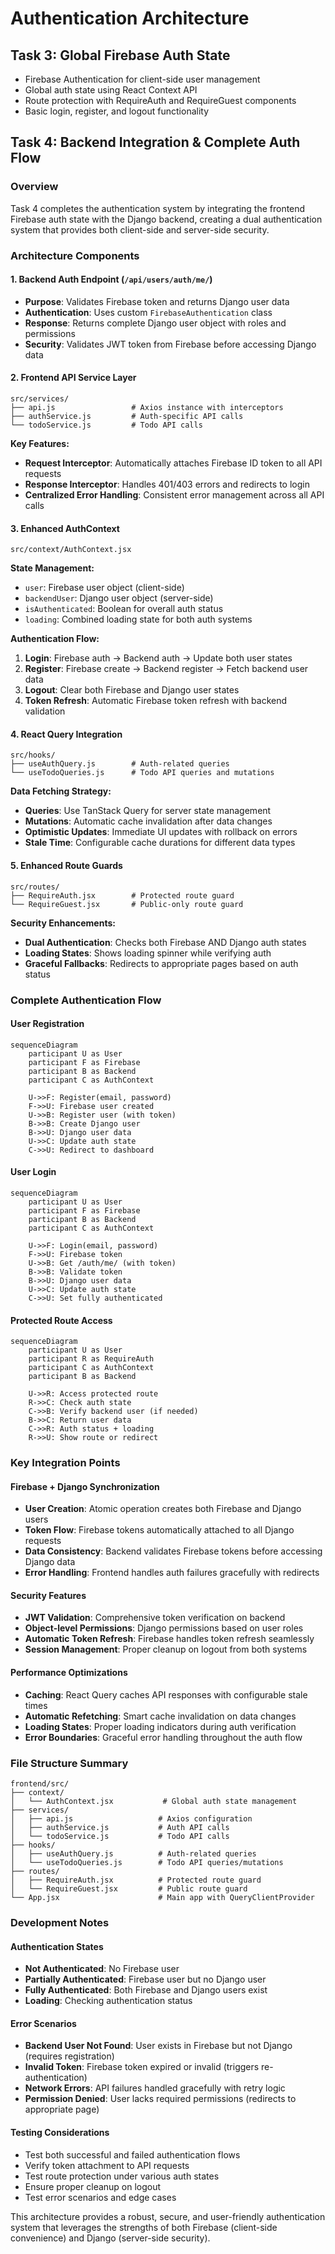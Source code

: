 # Authentication Architecture

## Task 3: Global Firebase Auth State
- Firebase Authentication for client-side user management
- Global auth state using React Context API
- Route protection with RequireAuth and RequireGuest components
- Basic login, register, and logout functionality

## Task 4: Backend Integration & Complete Auth Flow

### Overview
Task 4 completes the authentication system by integrating the frontend Firebase auth state with the Django backend, creating a dual authentication system that provides both client-side and server-side security.

### Architecture Components

#### 1. Backend Auth Endpoint (`/api/users/auth/me/`)
- **Purpose**: Validates Firebase token and returns Django user data
- **Authentication**: Uses custom `FirebaseAuthentication` class
- **Response**: Returns complete Django user object with roles and permissions
- **Security**: Validates JWT token from Firebase before accessing Django data

#### 2. Frontend API Service Layer
```
src/services/
├── api.js                 # Axios instance with interceptors
├── authService.js         # Auth-specific API calls
└── todoService.js         # Todo API calls
```

**Key Features:**
- **Request Interceptor**: Automatically attaches Firebase ID token to all API requests
- **Response Interceptor**: Handles 401/403 errors and redirects to login
- **Centralized Error Handling**: Consistent error management across all API calls

#### 3. Enhanced AuthContext
```
src/context/AuthContext.jsx
```

**State Management:**
- `user`: Firebase user object (client-side)
- `backendUser`: Django user object (server-side)
- `isAuthenticated`: Boolean for overall auth status
- `loading`: Combined loading state for both auth systems

**Authentication Flow:**
1. **Login**: Firebase auth → Backend auth → Update both user states
2. **Register**: Firebase create → Backend register → Fetch backend user data
3. **Logout**: Clear both Firebase and Django user states
4. **Token Refresh**: Automatic Firebase token refresh with backend validation

#### 4. React Query Integration
```
src/hooks/
├── useAuthQuery.js        # Auth-related queries
└── useTodoQueries.js      # Todo API queries and mutations
```

**Data Fetching Strategy:**
- **Queries**: Use TanStack Query for server state management
- **Mutations**: Automatic cache invalidation after data changes
- **Optimistic Updates**: Immediate UI updates with rollback on errors
- **Stale Time**: Configurable cache durations for different data types

#### 5. Enhanced Route Guards
```
src/routes/
├── RequireAuth.jsx        # Protected route guard
└── RequireGuest.jsx       # Public-only route guard
```

**Security Enhancements:**
- **Dual Authentication**: Checks both Firebase AND Django auth states
- **Loading States**: Shows loading spinner while verifying auth
- **Graceful Fallbacks**: Redirects to appropriate pages based on auth status

### Complete Authentication Flow

#### User Registration
```mermaid
sequenceDiagram
    participant U as User
    participant F as Firebase
    participant B as Backend
    participant C as AuthContext

    U->>F: Register(email, password)
    F->>U: Firebase user created
    U->>B: Register user (with token)
    B->>B: Create Django user
    B->>U: Django user data
    U->>C: Update auth state
    C->>U: Redirect to dashboard
```

#### User Login
```mermaid
sequenceDiagram
    participant U as User
    participant F as Firebase
    participant B as Backend
    participant C as AuthContext

    U->>F: Login(email, password)
    F->>U: Firebase token
    U->>B: Get /auth/me/ (with token)
    B->>B: Validate token
    B->>U: Django user data
    U->>C: Update auth state
    C->>U: Set fully authenticated
```

#### Protected Route Access
```mermaid
sequenceDiagram
    participant U as User
    participant R as RequireAuth
    participant C as AuthContext
    participant B as Backend

    U->>R: Access protected route
    R->>C: Check auth state
    C->>B: Verify backend user (if needed)
    B->>C: Return user data
    C->>R: Auth status + loading
    R->>U: Show route or redirect
```

### Key Integration Points

#### Firebase + Django Synchronization
- **User Creation**: Atomic operation creates both Firebase and Django users
- **Token Flow**: Firebase tokens automatically attached to all Django requests
- **Data Consistency**: Backend validates Firebase tokens before accessing Django data
- **Error Handling**: Frontend handles auth failures gracefully with redirects

#### Security Features
- **JWT Validation**: Comprehensive token verification on backend
- **Object-level Permissions**: Django permissions based on user roles
- **Automatic Token Refresh**: Firebase handles token refresh seamlessly
- **Session Management**: Proper cleanup on logout from both systems

#### Performance Optimizations
- **Caching**: React Query caches API responses with configurable stale times
- **Automatic Refetching**: Smart cache invalidation on data changes
- **Loading States**: Proper loading indicators during auth verification
- **Error Boundaries**: Graceful error handling throughout the auth flow

### File Structure Summary
```
frontend/src/
├── context/
│   └── AuthContext.jsx           # Global auth state management
├── services/
│   ├── api.js                   # Axios configuration
│   ├── authService.js           # Auth API calls
│   └── todoService.js           # Todo API calls
├── hooks/
│   ├── useAuthQuery.js          # Auth-related queries
│   └── useTodoQueries.js        # Todo API queries/mutations
├── routes/
│   ├── RequireAuth.jsx          # Protected route guard
│   └── RequireGuest.jsx         # Public route guard
└── App.jsx                      # Main app with QueryClientProvider
```

### Development Notes

#### Authentication States
- **Not Authenticated**: No Firebase user
- **Partially Authenticated**: Firebase user but no Django user
- **Fully Authenticated**: Both Firebase and Django users exist
- **Loading**: Checking authentication status

#### Error Scenarios
- **Backend User Not Found**: User exists in Firebase but not Django (requires registration)
- **Invalid Token**: Firebase token expired or invalid (triggers re-authentication)
- **Network Errors**: API failures handled gracefully with retry logic
- **Permission Denied**: User lacks required permissions (redirects to appropriate page)

#### Testing Considerations
- Test both successful and failed authentication flows
- Verify token attachment to API requests
- Test route protection under various auth states
- Ensure proper cleanup on logout
- Test error scenarios and edge cases

This architecture provides a robust, secure, and user-friendly authentication system that leverages the strengths of both Firebase (client-side convenience) and Django (server-side security).